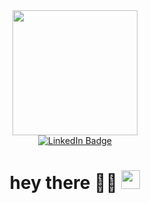 <div id="header" align="center">
  <img src="https://media.giphy.com/media/LHZyixOnHwDDy/giphy.gif" width="200"/>
</div>

<div id="badges" align="center">
  <a href="https://www.linkedin.com/in/madison-harman-290242289">
    <img src="https://img.shields.io/badge/LinkedIn-blue?style=for-the-badge&logo=linkedin&logoColor=white" alt="LinkedIn Badge"/>
  </a>
</div>

<div align="center">
<img src="https://komarev.com/ghpvc/?username=MadisonHarman&style=flat-square&color=blue" alt=""/>
</div>

<h1 align="center">
  hey there 👋🏻
  <img src="https://media.giphy.com/media/hvRJCLFzcasrR4ia7z/giphy.gif" width="30px" />
</h1>

